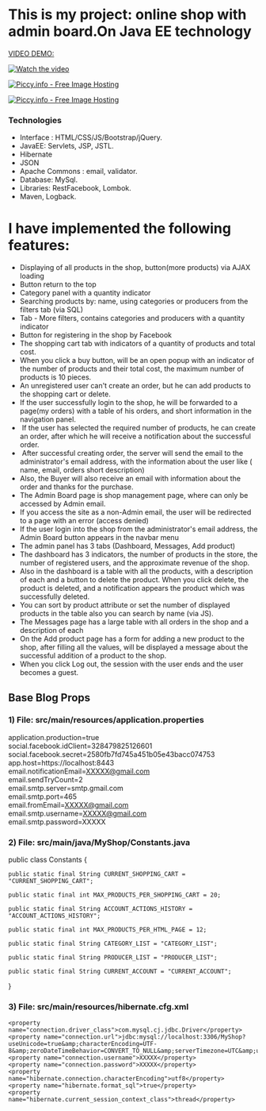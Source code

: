 # This is my project: online shop with admin board.On Java EE technology

<a href="https://youtu.be/7zCUDVQZyO8">VIDEO DEMO:</a>

 
[![Watch the video](http://i.piccy.info/i9/5fd4a906ff7ed35bce63e9472924469e/1604354613/168608/1403575/foto2.jpg)](https://youtu.be/7zCUDVQZyO8)


<a href="http://piccy.info/view3/14051832/4f0fc51d8e891de6d4cfcc602e8d68bd/1200/" target="_blank"><img src="http://i.piccy.info/i9/9e05fdd39c5f77cdde648a4e8068f3c1/1604352942/53331/1403575/web_app_my_shop_png_800.jpg" alt="Piccy.info - Free Image Hosting" border="0" /></a><a href="http://i.piccy.info/a3c/2020-11-02-21-35/i9-14051832/800x416-r" target="_blank"><img src="http://i.piccy.info/a3/2020-11-02-21-35/i9-14051832/800x416-r/i.gif" alt="" border="0" /></a>

<a href="http://piccy.info/view3/14051830/737e6eb4e9a51d07156fddb335c61d5d/orig/" target="_blank"><img src="http://i.piccy.info/i9/43e37da39edfa7122a4264a36a0f1836/1604352839/83670/1403575/1_800.jpg" alt="Piccy.info - Free Image Hosting" border="0" /></a><a href="http://i.piccy.info/a3c/2020-11-02-21-34/i9-14051830/800x444-r" target="_blank"><img src="http://i.piccy.info/a3/2020-11-02-21-34/i9-14051830/800x444-r/i.gif" alt="" border="0" /></a>


<h3>Technologies </h3>
  <ul>
<li>Interface : HTML/CSS/JS/Bootstrap/jQuery.</li>
<li>JavaEE: Servlets, JSP, JSTL.</li>
<li>Hibernate</li>
<li>JSON</li>
<li>Apache Commons : email, validator.</li>
<li>Database: MySql.</li>
<li>Libraries: RestFacebook, Lombok.</li>
<li>Maven, Logback.</li>
  </ul>

# I have implemented the following features:

  <ul>
    <li>Displaying of all products in the shop, button(more products) via AJAX loading </li>
    <li>Button return to the top</li>
    <li>Category panel with a quantity indicator</li> 
    <li>Searching products by: name, using categories or producers from the filters tab (via SQL) </li> 
    <li> Tab - More filters, contains categories and producers with a quantity indicator</li>
    <li>Button for registering in the shop by Facebook</li>
    <li>The shopping cart tab with indicators of a quantity of products and total cost.</li>
    <li>When you click a buy button, will be an open popup with an indicator of the number of products and their total cost, the maximum number of products is 10 pieces.</li>
    <li>An unregistered user can't create an order, but he can add products to the shopping cart or delete.
</li>
    <li>If the user successfully login to the shop, he will be forwarded to a page(my orders) with a table of his orders, and short information in the navigation panel.
</li>
    <li> If the user has selected the required number of products, he can create an order, after which he will receive a notification about the successful order.
</li>
    <li> After successful creating order, the server will send the email to the administrator's email address, with the information about the user like ( name, email, orders short description)
</li>
    <li>Also, the Buyer will also receive an email with information about the order and thanks for the purchase.
</li>
    <li>The Admin Board page is shop management page, where can only be accessed by Admin email.</li>
    <li>If you access the site as a non-Admin email, the user will be redirected to a page with an error (access denied)
</li>
    <li>If the user login into the shop from the administrator's email address, the Admin Board button appears in the navbar menu
</li>
    <li>The admin panel has 3 tabs (Dashboard, Messages, Add product)
</li>
    <li>The dashboard has 3 indicators, the number of products in the store, the number of registered users, and the approximate revenue of the shop.
</li>
    <li>Also in the dashboard is a table with all the products, with a description of each and a button to delete the product. When you click delete, the product is deleted, and a notification appears the product which was successfully deleted.
</li>
    <li>You can sort by product attribute or set the number of displayed products in the table also you can search by name (via JS).
</li>
    <li>The Messages page has a large table with all orders in the shop and a description of each
</li>
    <li>On the Add product page has a form for adding a new product to the shop, after filling all the values, will be displayed a message about the successful addition of a product to the shop.
</li>
    <li>When you click Log out, the session with the user ends and the user becomes a guest.
</li>

  </ul>

<h2>Base Blog Props</h2>
 <h3>1) File: src/main/resources/application.properties</h3>
 
 
application.production=true<br>
social.facebook.idClient=328479825126601<br>
social.facebook.secret=2580fb7fd745a451b05e43bacc074753<br>
app.host=https://localhost:8443<br>
email.notificationEmail=XXXXX@gmail.com<br>
email.sendTryCount=2<br>
email.smtp.server=smtp.gmail.com<br>
email.smtp.port=465<br>
email.fromEmail=XXXXX@gmail.com<br>
email.smtp.username=XXXXX@gmail.com<br>
email.smtp.password=XXXXX<br>


<h3>2) File: src/main/java/MyShop/Constants.java</h3>

public class Constants {

	public static final String CURRENT_SHOPPING_CART = "CURRENT_SHOPPING_CART";

	public static final int MAX_PRODUCTS_PER_SHOPPING_CART = 20;
	
	public static final String ACCOUNT_ACTIONS_HISTORY = "ACCOUNT_ACTIONS_HISTORY";

	public static final int MAX_PRODUCTS_PER_HTML_PAGE = 12;

	public static final String CATEGORY_LIST = "CATEGORY_LIST";

	public static final String PRODUCER_LIST = "PRODUCER_LIST";

	public static final String CURRENT_ACCOUNT = "CURRENT_ACCOUNT";

}
<h3>3) File: src/main/resources/hibernate.cfg.xml</h3>

    <property name="connection.driver_class">com.mysql.cj.jdbc.Driver</property>
    <property name="connection.url">jdbc:mysql://localhost:3306/MyShop?useUnicode=true&amp;characterEncoding=UTF-8&amp;zeroDateTimeBehavior=CONVERT_TO_NULL&amp;serverTimezone=UTC&amp;useSSL=false</property>
    <property name="connection.username">XXXXX</property>
    <property name="connection.password">XXXXX</property>
    <property name="hibernate.connection.characterEncoding">utf8</property>
    <property name="hibernate.format_sql">true</property>
    <property name="hibernate.current_session_context_class">thread</property>



